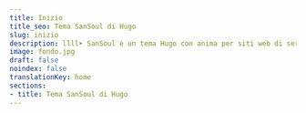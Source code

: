 ```yaml
---
title: Inizio
title_seo: Tema SanSoul di Hugo
slug: inizio
description: llll➤ SanSoul è un tema Hugo con anima per siti web di servizi ✅ di lorensansol.
image: fondo.jpg
draft: false
noindex: false
translationKey: home
sections:
- title: Tema SanSoul di Hugo
---
```

